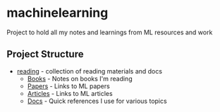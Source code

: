 # machinelearning

Project to hold all my notes and learnings from ML resources and work

## Project Structure
- [reading](./reading) - collection of reading materials and docs
  - [Books](./reading/books) - Notes on books I'm reading
  - [Papers](./reading/papers.md) - Links to ML papers 
  - [Articles](./reading/articles.md) - Links to ML articles  
  - [Docs](./reading/docs) - Quick references I use for various topics
